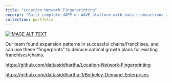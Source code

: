 ```yaml
---
title: "Location Network Fingerprinting"
excerpt: "Built complete dAPP on WAVE platform with data transactions and smart contracts for placing sports bets with escrow to manage counterparty risk of betters and bookkeepers."
collection: portfolio
---
```


[![IMAGE ALT TEXT](http://img.youtube.com/vi/s6UWctGQRwA/0.jpg)](https://bit.ly/2GcKUCl)

Our team found expansion patterns in successful chains/franchises, and can use these "fingerprints" to deduce optimal growth plans for existing franchises/chains. 

https://github.com/dattasiddhartha/Location-Network-Fingerprinting

https://github.com/dattasiddhartha-1/Berkeley-Demand-Enterprises
